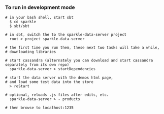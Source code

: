 ###  To run in development mode

    # in your bash shell, start sbt
      $ cd sparkle
      $ sbt/sbt
    
    # in sbt, switch the to the sparkle-data-server project 
      root > project sparkle-data-server

    # the first time you run them, these next two tasks will take a while, 
    # downloading libraries 

    # start cassandra (alternately you can download and start cassandra separately from its own repo)
      sparkle-data-server > startDependencies

    # start the data server with the demos html page, 
    # and load some test data into the store
      > reStart 

    # optional, reloads .js files after edits, etc.
      sparkle-data-server > ~ products   

    # then browse to localhost:1235
    

